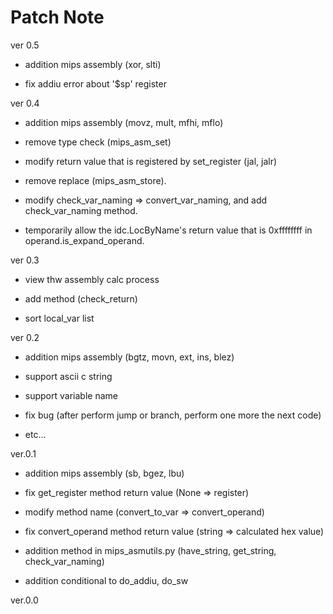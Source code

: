 # Patch Note

ver 0.5

- addition mips assembly (xor, slti)

- fix addiu error about '$sp' register


ver 0.4

- addition mips assembly (movz, mult, mfhi, mflo)

- remove type check (mips_asm_set)

- modify return value that is registered by set_register (jal, jalr)

- remove replace (mips_asm_store).

- modify check_var_naming => convert_var_naming, and add check_var_naming method.

- temporarily allow the idc.LocByName's return value that is 0xffffffff in operand.is_expand_operand.


ver 0.3

- view thw assembly calc process

- add method (check_return)

- sort local_var list


ver 0.2

- addition mips assembly (bgtz, movn, ext, ins, blez)

- support ascii c string

- support variable name

- fix bug (after perform jump or branch, perform one more the next code)

- etc...


ver.0.1

- addition mips assembly (sb, bgez, lbu)

- fix get_register method return value (None => register)

- modify method name (convert_to_var => convert_operand)

- fix convert_operand method return value (string => calculated hex value)

- addition method in mips_asmutils.py (have_string, get_string, check_var_naming)

- addition conditional to do_addiu, do_sw


ver.0.0
